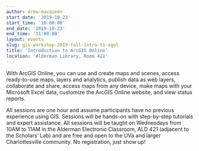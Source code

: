 ```yaml
---
author: drew-macqueen
start_date: '2019-10-23'
start_time: '10:00:00'
end_date: '2019-10-23'
end_time: '11:00:00'
layout: events
slug: gis-workshop-2019-fall-intro-to-agol
title: 'Introduction to ArcGIS Online'
location: 'Alderman Library, Room 421'
---
```


With ArcGIS Online, you can use and create maps and scenes, access ready-to-use maps, layers and analytics, publish data as web layers, collaborate and share, access maps from any device, make maps with your Microsoft Excel data, customize the ArcGIS Online website, and view status reports. 

All sessions are one hour and assume participants have no previous experience using GIS.  Sessions will be hands-on with step-by-step tutorials and expert assistance.  All sessions will be taught on Wednesdays from 10AM to 11AM in the Alderman Electronic Classroom, ALD 421 (adjacent to the Scholars’ Lab) and are free and open to the UVa and larger Charlottesville community.  No registration, just show up!
